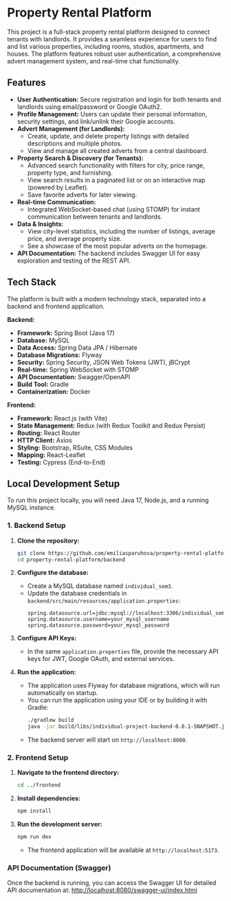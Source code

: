 # Property Rental Platform

This project is a full-stack property rental platform designed to connect tenants with landlords. It provides a seamless experience for users to find and list various properties, including rooms, studios, apartments, and houses. The platform features robust user authentication, a comprehensive advert management system, and real-time chat functionality.

## Features

- **User Authentication:** Secure registration and login for both tenants and landlords using email/password or Google OAuth2.
- **Profile Management:** Users can update their personal information, security settings, and link/unlink their Google accounts.
- **Advert Management (for Landlords):**
    - Create, update, and delete property listings with detailed descriptions and multiple photos.
    - View and manage all created adverts from a central dashboard.
- **Property Search & Discovery (for Tenants):**
    - Advanced search functionality with filters for city, price range, property type, and furnishing.
    - View search results in a paginated list or on an interactive map (powered by Leaflet).
    - Save favorite adverts for later viewing.
- **Real-time Communication:**
    - Integrated WebSocket-based chat (using STOMP) for instant communication between tenants and landlords.
- **Data & Insights:**
    - View city-level statistics, including the number of listings, average price, and average property size.
    - See a showcase of the most popular adverts on the homepage.
- **API Documentation:** The backend includes Swagger UI for easy exploration and testing of the REST API.

## Tech Stack

The platform is built with a modern technology stack, separated into a backend and frontend application.

**Backend:**
- **Framework:** Spring Boot (Java 17)
- **Database:** MySQL
- **Data Access:** Spring Data JPA / Hibernate
- **Database Migrations:** Flyway
- **Security:** Spring Security, JSON Web Tokens (JWT), jBCrypt
- **Real-time:** Spring WebSocket with STOMP
- **API Documentation:** Swagger/OpenAPI
- **Build Tool:** Gradle
- **Containerization:** Docker

**Frontend:**
- **Framework:** React.js (with Vite)
- **State Management:** Redux (with Redux Toolkit and Redux Persist)
- **Routing:** React Router
- **HTTP Client:** Axios
- **Styling:** Bootstrap, RSuite, CSS Modules
- **Mapping:** React-Leaflet
- **Testing:** Cypress (End-to-End)

## Local Development Setup

To run this project locally, you will need Java 17, Node.js, and a running MySQL instance.

### 1. Backend Setup

1.  **Clone the repository:**
    ```bash
    git clone https://github.com/emiliasparuhova/property-rental-platform.git
    cd property-rental-platform/backend
    ```

2.  **Configure the database:**
    - Create a MySQL database named `individual_sem3`.
    - Update the database credentials in `backend/src/main/resources/application.properties`:
      ```properties
      spring.datasource.url=jdbc:mysql://localhost:3306/individual_sem3
      spring.datasource.username=your_mysql_username
      spring.datasource.password=your_mysql_password
      ```

3.  **Configure API Keys:**
    - In the same `application.properties` file, provide the necessary API keys for JWT, Google OAuth, and external services.

4.  **Run the application:**
    - The application uses Flyway for database migrations, which will run automatically on startup.
    - You can run the application using your IDE or by building it with Gradle:
      ```bash
      ./gradlew build
      java -jar build/libs/individual-project-backend-0.0.1-SNAPSHOT.jar
      ```
    - The backend server will start on `http://localhost:8080`.

### 2. Frontend Setup

1.  **Navigate to the frontend directory:**
    ```bash
    cd ../frontend
    ```

2.  **Install dependencies:**
    ```bash
    npm install
    ```

3.  **Run the development server:**
    ```bash
    npm run dev
    ```
    - The frontend application will be available at `http://localhost:5173`.

### API Documentation (Swagger)

Once the backend is running, you can access the Swagger UI for detailed API documentation at:
[http://localhost:8080/swagger-ui/index.html](http://localhost:8080/swagger-ui/index.html)
